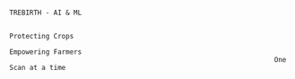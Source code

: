                                                                       TREBIRTH - AI & ML 
                                                                      
                                                                       Protecting Crops
                                                                      Empowering Farmers 
                                                                      One Scan at a time
